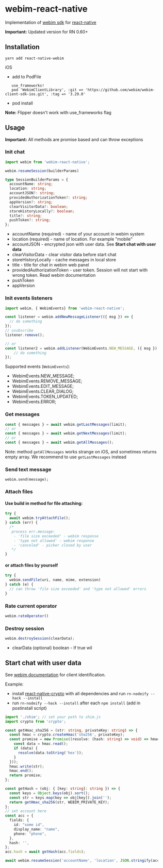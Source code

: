 # webim-react-native

Implementation of [webim sdk](https://webim.ru/) for [react-native](https://github.com/facebook/react-native)

**Important:** Updated version for RN 0.60+

## Installation

```
yarn add react-native-webim
```

iOS
- add to PodFile
 ```
    use_frameworks!
    pod 'WebimClientLibrary', :git => 'https://github.com/webim/webim-client-sdk-ios.git', :tag => '3.29.0'
```
- pod install 

**Note:** Flipper doesn't work with use_frameworks flag

## Usage

**Important:** All methods are promise based and can throw exceptions

### Init chat

 ```ts
import webim from 'webim-react-native';

webim.resumeSession(builderParams)
```

```ts
type SessionBuilderParams = {
  accountName: string;
  location: string;
  accountJSON?: string;
  providedAuthorizationToken?: string;
  appVersion?: string;
  clearVisitorData?: boolean;
  storeHistoryLocally?: boolean;
  title?: string;
  pushToken?: string;
};
 ```
- accountName (required) - name of your account in webim system
- location (required) - name of location. For example "mobile"
- accountJSON - encrypted json with user data. See **Start chat with user data**
- clearVisitorData - clear visitor data before start chat
- storeHistoryLocally - cache messages in local store
- title - title for chat in webim web panel
- providedAuthorizationToken - user token. Session will not start with wrong token. Read webim documentation
- pushToken
- appVersion


### Init events listeners

```js
import webim, { WebimEvents} from 'webim-react-native';

const listener = webim.addNewMessageListener(({ msg }) => {
  // do something
});
// usubscribe
listener.remove();

// or
const listener2 = webim.addListener(WebimEvents.NEW_MESSAGE, ({ msg }) => {
    // do something
});
```
Supported events (`WebimEvents`): 
- WebimEvents.NEW_MESSAGE;
- WebimEvents.REMOVE_MESSAGE;
- WebimEvents.EDIT_MESSAGE;
- WebimEvents.CLEAR_DIALOG;
- WebimEvents.TOKEN_UPDATED;
- WebimEvents.ERROR;

### Get messages

```js
const { messages } = await webim.getLastMessages(limit);
// or
const { messages } = await webim.getNextMessages(limit);
// or
const { messages } = await webim.getAllMessages();
```
Note: method `getAllMessages` works strange on iOS, and sometimes returns empty array. We recommend to use `getLastMessages` instead

### Send text message

```
webim.send(message);
```

### Attach files
  
#### Use build in method for file attaching:

```js
try {
  await webim.tryAttachFile();
} catch (err) {
  /*
   process err.message:
    - 'file size exceeded' - webim response
    - 'type not allowed' - webim response
    - 'canceled' - picker closed by user
   */
}
```

#### or attach files by yourself

```js
try {
  webim.sendFile(uri, name, mime, extension)
} catch (e) {
  // can throw 'file size exceeded' and 'type not allowed' errors
}
```

### Rate current operator
```js
webim.rateOperator()
```

### Destroy session
```js
webim.destroySession(clearData);
```

- clearData (optional) boolean - If true wil

## Start chat with user data

See [webim documentation](https://webim.ru/kb/dev/identification/8265-id-2-0/) for client identification.

Example:

- install [react-native-crypto](https://github.com/tradle/react-native-crypto) with all dependencies and run `rn-nodeify --hack --install`
- run `rn-nodeify --hack --install` after each `npm install` (add in postinstall script)

```ts
import './shim'; // set your path to shim.js
import crypto from 'crypto';

const getHmac_sha256 = (str: string, privateKey: string) => {
  const hmac = crypto.createHmac('sha256', privateKey);
  const promise = new Promise((resolve: (hash: string) => void) => hmac.on('readable', () => {
    const data = hmac.read();
    if (data) {
      resolve(data.toString('hex'));
    }
  }));
  hmac.write(str);
  hmac.end();
  return promise;
};

const getHash = (obj: { [key: string]: string }) => {
  const keys = Object.keys(obj).sort();
  const str = keys.map(key => obj[key]).join('');
  return getHmac_sha256(str, WEBIM_PRIVATE_KEY);
};
// set account here
const acc = {
  fields: {
    id: "some id",
    display_name: "name",
    phone: "phone",
  },
  hash: '',
};
acc.hash = await getHash(acc.fields);

await webim.resumeSession('accountName', 'location', JSON.stringify(acc));
```
